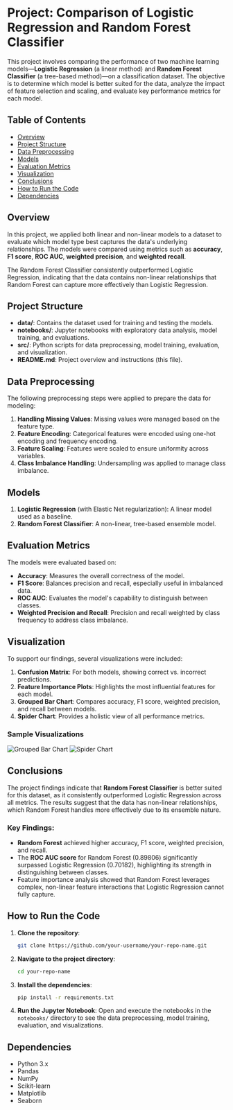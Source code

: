 # Project: Comparison of Logistic Regression and Random Forest Classifier

This project involves comparing the performance of two machine learning models—**Logistic Regression** (a linear method) and **Random Forest Classifier** (a tree-based method)—on a classification dataset. The objective is to determine which model is better suited for the data, analyze the impact of feature selection and scaling, and evaluate key performance metrics for each model.

## Table of Contents
- [Overview](#overview)
- [Project Structure](#project-structure)
- [Data Preprocessing](#data-preprocessing)
- [Models](#models)
- [Evaluation Metrics](#evaluation-metrics)
- [Visualization](#visualization)
- [Conclusions](#conclusions)
- [How to Run the Code](#how-to-run-the-code)
- [Dependencies](#dependencies)

## Overview
In this project, we applied both linear and non-linear models to a dataset to evaluate which model type best captures the data's underlying relationships. The models were compared using metrics such as **accuracy**, **F1 score**, **ROC AUC**, **weighted precision**, and **weighted recall**.

The Random Forest Classifier consistently outperformed Logistic Regression, indicating that the data contains non-linear relationships that Random Forest can capture more effectively than Logistic Regression.

## Project Structure
- **data/**: Contains the dataset used for training and testing the models.
- **notebooks/**: Jupyter notebooks with exploratory data analysis, model training, and evaluations.
- **src/**: Python scripts for data preprocessing, model training, evaluation, and visualization.
- **README.md**: Project overview and instructions (this file).

## Data Preprocessing
The following preprocessing steps were applied to prepare the data for modeling:
1. **Handling Missing Values**: Missing values were managed based on the feature type.
2. **Feature Encoding**: Categorical features were encoded using one-hot encoding and frequency encoding.
3. **Feature Scaling**: Features were scaled to ensure uniformity across variables.
4. **Class Imbalance Handling**: Undersampling was applied to manage class imbalance.

## Models
1. **Logistic Regression** (with Elastic Net regularization): A linear model used as a baseline.
2. **Random Forest Classifier**: A non-linear, tree-based ensemble model.

## Evaluation Metrics
The models were evaluated based on:
- **Accuracy**: Measures the overall correctness of the model.
- **F1 Score**: Balances precision and recall, especially useful in imbalanced data.
- **ROC AUC**: Evaluates the model's capability to distinguish between classes.
- **Weighted Precision and Recall**: Precision and recall weighted by class frequency to address class imbalance.

## Visualization
To support our findings, several visualizations were included:
1. **Confusion Matrix**: For both models, showing correct vs. incorrect predictions.
2. **Feature Importance Plots**: Highlights the most influential features for each model.
3. **Grouped Bar Chart**: Compares accuracy, F1 score, weighted precision, and recall between models.
4. **Spider Chart**: Provides a holistic view of all performance metrics.

### Sample Visualizations
![Grouped Bar Chart](path/to/grouped-bar-chart.png)
![Spider Chart](path/to/spider-chart.png)

## Conclusions
The project findings indicate that **Random Forest Classifier** is better suited for this dataset, as it consistently outperformed Logistic Regression across all metrics. The results suggest that the data has non-linear relationships, which Random Forest handles more effectively due to its ensemble nature. 

### Key Findings:
- **Random Forest** achieved higher accuracy, F1 score, weighted precision, and recall.
- The **ROC AUC score** for Random Forest (0.89806) significantly surpassed Logistic Regression (0.70182), highlighting its strength in distinguishing between classes.
- Feature importance analysis showed that Random Forest leverages complex, non-linear feature interactions that Logistic Regression cannot fully capture.

## How to Run the Code
1. **Clone the repository**:
   ```bash
   git clone https://github.com/your-username/your-repo-name.git
   ```
2. **Navigate to the project directory**:
   ```bash
   cd your-repo-name
   ```
3. **Install the dependencies**:
   ```bash
   pip install -r requirements.txt
   ```
4. **Run the Jupyter Notebook**:
   Open and execute the notebooks in the `notebooks/` directory to see the data preprocessing, model training, evaluation, and visualizations.

## Dependencies
- Python 3.x
- Pandas
- NumPy
- Scikit-learn
- Matplotlib
- Seaborn

